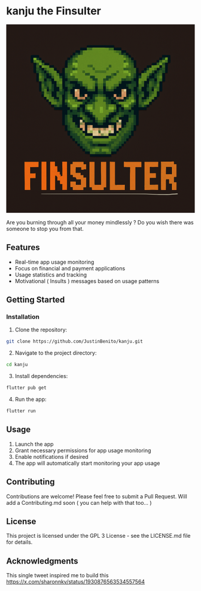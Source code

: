 # kanju the Finsulter

![alt text](assets/logo.png)

Are you burning through all your money mindlessly ?
Do you wish there was someone to stop you from that.

## Features

- Real-time app usage monitoring
- Focus on financial and payment applications
- Usage statistics and tracking
- Motivational ( Insults ) messages based on usage patterns

## Getting Started

### Installation

1. Clone the repository:

```bash
git clone https://github.com/JustinBenito/kanju.git
```

2. Navigate to the project directory:

```bash
cd kanju
```

3. Install dependencies:

```bash
flutter pub get
```

4. Run the app:

```bash
flutter run
```

## Usage

1. Launch the app
2. Grant necessary permissions for app usage monitoring
3. Enable notifications if desired
4. The app will automatically start monitoring your app usage

## Contributing

Contributions are welcome! Please feel free to submit a Pull Request. Will add a Contributing.md soon ( you can help with that too... )

## License

This project is licensed under the GPL 3 License - see the LICENSE.md file for details.

## Acknowledgments

This single tweet inspired me to build this
https://x.com/sharonnkv/status/1930876563534557564

